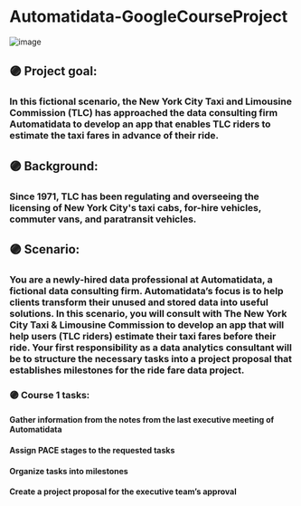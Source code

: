 # Automatidata-GoogleCourseProject
![image](https://github.com/user-attachments/assets/58f72944-c562-4c12-b228-696b37ba249c)

## 🟣 Project goal:  

### In this fictional scenario, the New York City Taxi and Limousine Commission (TLC) has approached the data consulting firm Automatidata to develop an app that enables TLC riders to estimate the taxi fares in advance of their ride.

## 🟣 Background: 

### Since 1971, TLC has been regulating and overseeing the licensing of New York City's taxi cabs, for-hire vehicles, commuter vans, and paratransit vehicles.

## 🟣 Scenario:

### You are a newly-hired data professional at Automatidata, a fictional data consulting firm. Automatidata’s focus is to help clients transform their unused and stored data into useful solutions. In this scenario, you will consult with The New York City Taxi & Limousine Commission to develop an app that will help users (TLC riders) estimate their taxi fares before their ride. Your first responsibility as a data analytics consultant will be to structure the necessary tasks into a project proposal that establishes milestones for the ride fare data project. 

### 🟣 Course 1 tasks:

#### Gather information from the notes from the last executive meeting of Automatidata
#### Assign PACE stages to the requested tasks
#### Organize tasks into milestones
#### Create a project proposal for the executive team’s approval

